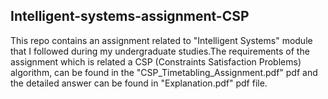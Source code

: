 ## Intelligent-systems-assignment-CSP

This repo contains an assignment related to "Intelligent Systems" module that I followed during my undergraduate studies.The requirements of the assignment 
which is related a CSP (Constraints Satisfaction Problems) algorithm, can be found in the "CSP_Timetabling_Assignment.pdf" pdf and the detailed answer can be found in "Explanation.pdf" pdf file.
